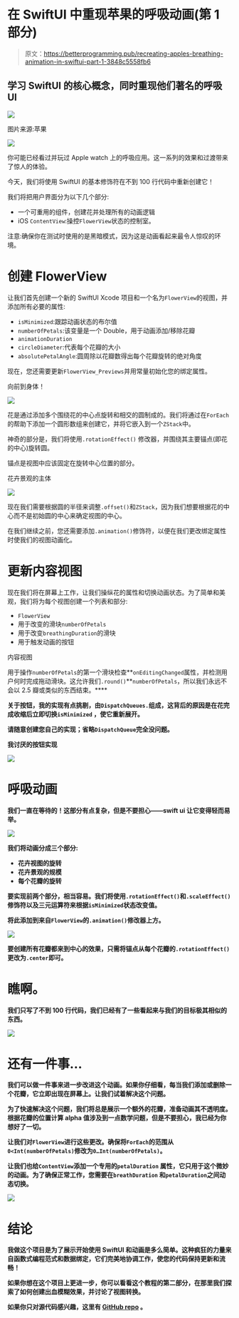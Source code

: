 # 在 SwiftUI 中重现苹果的呼吸动画(第 1 部分)

> 原文：<https://betterprogramming.pub/recreating-apples-breathing-animation-in-swiftui-part-1-3848c5558fb6>

## 学习 SwiftUI 的核心概念，同时重现他们著名的呼吸 UI

![](img/2641bccbc16f9759dd09821df653af6a.png)

图片来源:苹果

![](img/09398dae241a12995542d50eb40aa554.png)

你可能已经看过并玩过 Apple watch 上的呼吸应用。这一系列的效果和过渡带来了惊人的体验。

今天，我们将使用 SwiftUI 的基本修饰符在不到 100 行代码中重新创建它！

我们将把用户界面分为以下几个部分:

*   一个可重用的组件，创建花并处理所有的动画逻辑
*   iOS `ContentView`:操控`FlowerView`状态的控制室。

注意:确保你在测试时使用的是黑暗模式，因为这是动画看起来最令人惊叹的环境。

# 创建 FlowerView

让我们首先创建一个新的 SwiftUI Xcode 项目和一个名为`FlowerView`的视图，并添加所有必要的属性:

*   `isMinimized`:跟踪动画状态的布尔值
*   `numberOfPetals`:该变量是一个 Double，用于动画添加/移除花瓣
*   `animationDuration`
*   `circleDiameter`:代表每个花瓣的大小
*   `absolutePetalAngle`:圆周除以花瓣数得出每个花瓣旋转的绝对角度

现在，您还需要更新`FlowerView_Previews`并用常量初始化您的绑定属性。

向前到身体！

![](img/8cf83c97c399778580cefd7e3a6604ca.png)

花是通过添加多个围绕花的中心点旋转和相交的圆制成的。我们将通过在`ForEach` 的帮助下添加一个圆形数组来创建它，并将它嵌入到一个`ZStack`中。

神奇的部分是，我们将使用`.rotationEffect()` 修改器，并围绕其主要锚点(即花的中心)旋转圆。

锚点是视图中应该固定在旋转中心位置的部分。

花卉景观的主体

![](img/e8e30bc08c4d5e683999f85280adee85.png)

现在我们需要根据圆的半径来调整`.offset()`和`ZStack`，因为我们想要根据花的中心而不是初始圆的中心来确定视图的中心。

在我们继续之前，您还需要添加`.animation()`修饰符，以便在我们更改绑定属性时使我们的视图动画化。

# 更新内容视图

现在我们将在屏幕上工作，让我们操纵花的属性和切换动画状态。为了简单和美观，我们将为每个视图创建一个列表和部分:

*   `FlowerView`
*   用于改变的滑块`numberOfPetals`
*   用于改变`breathingDuration`的滑块
*   用于触发动画的按钮

内容视图

用于操作`numberOfPetals`的第一个滑块检查**`onEditingChanged`属性，并检测用户何时完成拖动滑块。这允许我们`.round()`**`numberOfPetals`，所以我们永远不会以 2.5 瓣或类似的东西结束。****

****关于按钮，我的实现有点挑剔，由`DispatchQueues.`组成，这背后的原因是在花完成收缩后立即切换`isMinimized` ，使它重新展开。****

****请随意创建您自己的实现；省略`DispatchQueue`完全没问题。****

****我讨厌的按钮实现****

****![](img/f9e2491412ef7314c449c4963f03583b.png)****

# ****呼吸动画****

****我们一直在等待的！这部分有点复杂，但是不要担心——swift ui 让它变得轻而易举。****

****![](img/a3738b45efd6f115ba78143b79031719.png)****

****我们将动画分成三个部分:****

*   ****花卉视图的旋转****
*   ****花卉景观的规模****
*   ****每个花瓣的旋转****

****要实现前两个部分，相当容易。我们将使用`.rotationEffect()`和`.scaleEffect()`修饰符以及三元运算符来根据`isMinimized`状态改变值。****

****将此添加到来自`FlowerView`的`.animation()`修改器上方。****

****![](img/fed8ce074b48e6792d7fc8a9fc2e9717.png)****

****要创建所有花瓣都来到中心的效果，只需将锚点从每个花瓣的`.rotationEffect()`更改为`.center`即可。****

# ****瞧啊。****

****我们只写了不到 100 行代码，我们已经有了一些看起来与我们的目标极其相似的东西。****

****![](img/a2af59ff3a603e50c550ab5eb4d7c393.png)****

# ****还有一件事…****

****我们可以做一件事来进一步改进这个动画。如果你仔细看，每当我们添加或删除一个花瓣，它立即出现在屏幕上。让我们试着解决这个问题。****

****为了快速解决这个问题，我们将总是展示一个额外的花瓣，准备动画其不透明度。根据花瓣的位置计算 alpha 值涉及到一点数学问题，但是不要担心，我已经为你想好了一切。****

****让我们对`FlowerView`进行这些更改。确保将`ForEach`的范围从`0<Int(numberOfPetals)`修改为`0…Int(numberOfPetals)`。****

****让我们也给`ContentView`添加一个专用的`petalDuration` 属性，它只用于这个微妙的动画。为了确保正常工作，您需要在`breathDuration` 和`petalDuration`之间动态切换。****

****![](img/bc75d5ce1dcc5dcc0bf0cfeae8a4232c.png)****

# ****结论****

****我做这个项目是为了展示开始使用 SwiftUI 和动画是多么简单。这种疯狂的力量来自函数式编程范式和数据绑定，它们完美地协调工作，使您的代码保持更新和流畅！****

****如果你想在这个项目上更进一步，你可以看看这个教程的第二部分，在那里我们探索了如何创建出血模糊效果，并讨论了视图转换。****

****如果你只对源代码感兴趣，这里有 [GitHub repo](https://github.com/Pondorasti/WatchOSBreathingAnimation) 。****